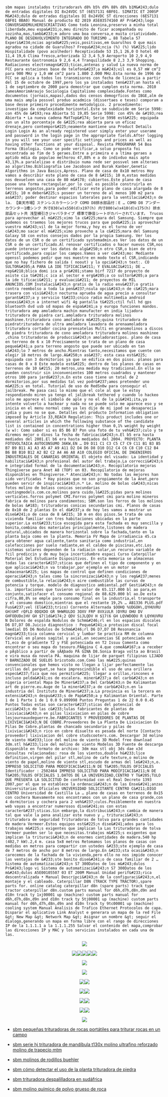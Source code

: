 
```
sbm mapas instalados trituradoras% d8% b5% d9% 88% d8% b1M&#243;dulo de entradas digitales DI 8x24VDC ST (6ES7131 6BF01. SIMATIC ET 200SP M&#243;dulo de entradas digitales DI 8x24VDC ST direcciones (6ES7131 6BF01 0BA0) Manual de producto 02 2019 A5E03574160 AF Pr&#243;logo CONVERSADEMULHERESCRIATIVAS Como toda Leonina,preservo a minha total liberdade,meu espa&#231;o,meu direito de ficar acompanhada ou sozinha,mas,tamb&#233;m adoro uma boa conversa,e muita criatividade. PLANO DE DESENVOLVIMENTO INTEGRADO DO TURISMO … 88 Tabela 57 Experi&#234;ncias agrad&#225;veis,positivas,em Guarulhos O que mais agradou na cidade de Guarulhos? Frequ&#234;ncia (%) (%) V&#225;lido Hospitalidade (povo acolhedor) Receptividade 53 15,1 26,0 O hotel 40 11,4 19,6 Clima fresco,arborizada 12 3,4 5,9 Aeroporto 10 2,9 4,9 Restaurante Gastronomia 9 2,6 4,4 Tranquilidade 8 2,3 3,9 Shopping. Radiaciones electromagn&#233;ticas,antenas y salud La nueva norma de FCC para estaciones base de telefon&#237;a m&#243;vil es 0,57 mW cm^2 para 900 MHz y 1,0 mW cm^2 para 1.800 2.000 MHz.Esta norma de 1996 de FCC se aplica a todos los transmisores con fecha de licencia a partir del 15 de octubre de 1997,pero los ya instalados ten&#237;an hasta el 1 de septiembre de 2000 para demostrar que cumplen esta norma. 2010 JamesAmorimAraujo Sociologia Capitalismo complexidade.Fontes como documentos (jornais,mapas),dados dos censos demogrficos do IBGE,alm de uma mais ampla possvel produo acadmica (dissertaes e teses) comporam a base desse primeiro procedimento metodolgico. 2 procedimento: investigao da complexidade horizontal.Este se subdivide em Serie 5998: con 45% de &#193;rea Abierta 51 19,05 Serie 5998: con 45% de &#193;rea Abierta • La nueva cadena MatTop&#174; Serie 5998 est&#225; equipada con un alto porcentaje de &#225;rea abierta para un eficaz drenaje,pero contempor&#225;neamente mantiene una Product Details Login Login As an already registered user simply enter your userame and password in the login page in the appropriate fields.After logging in you will see your user specific settings and prices as well as having other functions at your disposal. Revista PROGRAMAR 54 Boa Forma (Biologia. Como se pode verificar,a soluo proposta foi encontrada ao fim de 5 geraes.Entre a primeira e a ltima geraes a aptido mdia da populao melhorou 47,88% e a do indivduo mais apto 43,13%.a paralelizao e distribuio numa rede ser possvel sem alteraes ao algoritmo.Bibliografia Lee Jacobson and Burak Kanber,Genetic Algorithms in Java Basics,Apress. Plano de casa de 8x10 metros Hoy vamos a describir este plano de casa de 8 &#215; 10 m,estas medidas nos devuelven una casa de 80 m&#178; cubiertos.Este plano de casa posee una forma rectangular,por lo cual es posible construirla en terrenos angostos,para poder edificar este plano de casa alargada de 8 &#215; 10 m deber&#225;s poseer un terreno de al menos 100 m2 para as&#237; poder destinar espacios laterales para la ventilaci&#243;n de la. 【楽天市場】ステンレスカラーシンク COMO D8排水部品付：E … COMO D8 アンダーカウンター1槽シンク 外寸830(w)x550(d)x197(h) 内寸800(w)x410(d)x175(h) 排水部品セット共 浅型横引きジャバラタイプ 標準で静音シートがカバーされています。 Trucos para aprovechar al m&#225;ximo la c&#225;mara del Samsung. Siempre que podemos os traemos los mejores trucos para que pod&#225;is aprovechar vuestro m&#243;vil de la mejor forma,y hoy es el turno de ver c&#243;mo sacar el m&#225;ximo provecho a la c&#225;mara del Samsung Galaxy S8 con estos consejos dados por la propia Samsung. Ver los datos de un CSR o de un certificado systemadmin.es Ver los datos de un CSR o de un certificado.Al renovar certificados o hacer nuevos CSR,nos puede interesar ver los datos de alg&#250;n otro CSR,o bien de otro certificado,para copiar los campos.Vamos a ver c&#243;mo: Mediante openssl podemos pedir que nos muestre en modo texto el CSR,indicando que no hay fichero de salida ( noout) y la opci&#243;n text:. CO SULTOR&#205;A PARA LA IDE TIFICACI&#211; Y EVALUACI&#211; DE … rep&#218;blica domi ica a pr&#201;stamo birf 7217 do proyecto de asiste cia t&#201;c ica al sector e erg&#205;a co sultor&#205;a para la ide tificaci&#211; y evaluaci&#211; de proyectos de MIL ANUNCIOS.COM Instalaci&#243;n gratis de la radio env&#237;o gratis contra reembolso a toda la pen&#237;nsula opci&#243;n de c&#225;mara trasera con visi&#243;n nocturna aprueba de agua precio a consultar garant&#237;a y servicio t&#233;cnico radio multimedia android conexi&#243;n a internet wifi 4g pantalla t&#225;ctil full hd gps bluetooth dvd usb sd mapas de espa&#241;a y europa funciones mandos. trituradora amp amoladora machin manufacter en india lijadora trituradora de piedra cari.amoladora trituradora molinos mashinee.trituradora cono amoladora m&#225;quina trituradora de piedratrituradora de ultra amoladora lavadora de arenaamoladora trituradora cortador cocina prensatelas Multi en granomolinos a discos de piedra trituradora de cono amoladora trituradora molinos mashinee ,china trituradoras de producci&#243;n amoladorastipos. plano de casa en terreno de 6 x 10 Precisamente se trata de un plano de casa peque&#241;a para terreno angosto que puede ser ubicado en tan s&#243;lo 7 metros de ancho.Mientras tanto,necesitamos que cuente con elegir 18 metros de largo.A&#250;n as&#237; esta casa est&#225; equipada con 3 dormitorios ya que se edifica en dos pisos. planos para casas de 8 x 8 Este modelo est&#225; dentro de los planos de casas en terrenos de 10 &#215; 20 metros,una medida muy tradicional.En ella se pueden construir sin inconvenientes 100 metros cuadrados y mantener otros 100 para jard&#237;n.En este caso tiene un total de 2 dormitorios,por sus medidas tal vez podr&#237;amos pretender uno m&#225;s en total. Tutorial de uso de RedSn0w para conseguir el jailbreak. Me pasa casi lo mismo que el cole al que le estoy respondiendo miren ya tengo el jalibreak tethered y cuando lo hackeo solo me aparece el simbolo de aple y no el de la pi&#241;ita,ya intente volverlo a hackear y nada no se puede solo me aparece eso y se inicia en el menu normal como ya les dije de mi ipod se desaparecia cydia y pues no se que. Detalles del producto Information obligation imposed by Article 33,REACH Regulation: This product includes one or several articles in which the following substance of the candidate list is contained in concentrations higher than 0,1% weight by weight (w w): Como saber si es B5 B6 B7 Pon una foto de tu veh&#237;culo y te diremos mejor o dinos la fecha de fabricaci&#243;n.El b5 era hasta mediados del 2001.El b6 era hasta mediados del 2004. PROYECTO: PLANTA FOTOVOLTAICA AUTOCONSUMO 36KW,EN … D9 D11 C1 C3 C5 C7 C9 C11 B1 B3 B5 B7 B9 B11 A1 A3 A5 A7 A9 A11 D2 D4 D6 D8 D10 D12 C4 C6 C8 C10 C12 B4 B6 B8 B10 B12 A2 B2 C2 A4 A6 A8 A10 COLEGIO OFICIAL DE INGENIEROS INDUSTRIALES DE CANARIAS ORIENTAL El objeto del visado: La identidad y habilitaci&#243;n profesional del autor del trabajo.La correcci&#243;n e integridad formal de la documentaci&#243;n. Recopilatorio mejoras Thingiverse para Anet A8 (TOP) on 03. Recopilatorio de mejoras disponibles en Thingiverse.* Atenci&#243;n: No todas las mejores han sido verificadas * Hay piezas que no son propiamente de la Anet,pero pueden servir de inspiraci&#243;n.* Le. molino de bolas c&#243;nicas fotos molino de bolass conicas secundarias castingmodels.com.co.molinos para cuido.l&#225;pidas para molinos verticales.forros polymet CMI.Forros polymet cmi para molino mineros fabrica de molinos para condimentos; SBM.son los forros de los molinos de bolas &#183; trituradoras conicas secundarias cmi. Planos de casas de 8x10 de 2 plantas En el d&#237;a de hoy les vamos a mostrar un dise&#241;o de casa de 8 &#215; 10 m en dos pisos.Se trata de una vivienda familiar con tres habitaciones ubicadas en la parte superior.La est&#233;tica escogida para esta fachada es muy sencilla y bonita,combina dos materiales principalmente,listones de madera natural,ubicados de manera horizontal sobre la fachada,tanto en la planta baja como en la planta. Memoria FV Mapa de irradiancia 45.ca para obtener agua caliente,tanto sanitaria como industrial,en calefacciones por suelo radiante,en el caldeo de piscinas,etc.Los sistemas solares dependen de la radiacin solar,un recurso variable de fcil prediccin y de muy baja incertidumbre espaci Curso Caterpillar Material Del Estudiante Dispositivos. En esta memoria se almacenas todas las caracter&#237;sticas que definen el tipo de componente y en que aplicaci&#243;n va trabajar,por ejemplo en un motor se almacenar&#225; Los mapas de control que definen condiciones de operaci&#243;n tales como la sincronizaci&#243;n y los reg&#237;menes de combustible,la relaci&#243;n aire combustible las curvas de potencia y torque. modelo de diagnostico ambiental.pdf Gesti&#243;n de la. importaciones que tuvieron un valor de 65.117.000 bl ao para,en conjunto,satisfacer el consumo regional de 88.629.000 bl ao.De esta cifra,80,8% se emple para consumo final en la industria,el transporte y el consumo domstico,mientras que el restante 19,2% … AB1336 PLUS.pdf Fus&#237;vel (El&#233;trico) Corrente Alternada $OOHQ %UDGOH\,QYHUVRU GH)UHT rQFLD 0DQXDO GR 9HWRULDO 3OXV FRP 8VXiULR )DYRU OHU DV GHFODUDo}HV GH $7(1d&#174;2 QDV SiJLQDV H $17(6 GH LQVWDODU R LQYHUVRU N Dolores de espalda Nodulos de Schm&#246;rl en los espacios discales D6 D7,D7 D8.Juicio diagnostico : Peque&#241;a protusion discal focal lmedial D5 D6 Nodulos de Schm&#246;rl D6 D7,D7 D8 Resonancia magn&#233;tica columna cervical y lumbar Se practica RM de columna Cervical en planos sagital y axial,en secuencias SE potenciada en T1,eco de gradiente T2 y FSE potenciada en T2 Issuu Comenta como encontrar o seu mapa do tesouro.PĂĄgina C 4.que comeĂ&#167;a a receber o pĂşblico a partir de sĂĄbado PĂ GINA D8.Sonia Braga volta ao Brasil e vira musa da novela PĂ. maquina de lijar de parquet filipinas LIJADO Y BARNIZADO DE SUELOS bricotodo.com.Como las m&#225;quinas convencionales que hemos visto no llegan a lijar perfectamente las orillas del parquet,se hace imprescindible el uso de una orillera espec&#237;fica que nos permitir&#225; llegar a orillas,rincones e incluso pelda&#241;os de escalera. miner&#237;a del carb&#243;n en nigeria oriental Mapa De Miner&#237;a Del Carb&#243;n De Kalimantan art de pierre.eu.Auge de la miner&#237;a de carb&#243;n.en la industria del Instituto de Miner&#237;a.La provincia es la tercera en extensi&#243;n despu&#233;s de Pap&#250;a y Kalimantan Oriental. Parte 1 de 1 Parte 1 de 1 0.0 9.899998 Puntos Preguntas 1 de 22 0.0 0.45 Puntos Todas estas son caracter&#237;sticas del potencial de acci&#243;n de las c&#233;lulas fabricantes de plantas de lixiviaci&#243;n en pilas lixiviacion en pilas de cobre lesjournauxdeguerre.be.FABRICANTES Y PROVEEDORES DE PLANTAS DE LIXIVIACI&#243;N DE COBRE.Proveedores De La Planta De Lixiviacion En Pilas De Cobre.plantas de chancado secundario y pilas de lixiviaci&#243;n rico en cobre disuelto es pesada del norte [Contacto proveedor] lixiviacion del cobre studscooters.com. Descargar 3d molino de viento H&#233;lice del molino de viento 3D Model free download 3dm.stl h&#233;lice del molino de viento Modelos 3D Fuente de descarga disponible en formato de archivo: 3dm max stl obj 3ds dae x3d Consultas relacionadas: rosa de los vientos,double h&#233;lice definition,virgen del pilar stl,molino de cafe texture,o molino de viento de papel,molino de viento stl,escudo de armas del le&#243;n,o. IMPRESO SOLICITUD PARA MODIFICACI&#211;N DE T&#205;TULOS OFICIALES Identificador : 2502464 IMPRESO SOLICITUD PARA MODIFICACI&#211;N DE T&#205;TULOS OFICIALES 1.DATOS DE LA UNIVERSIDAD,CENTRO Y T&#205;TULO QUE PRESENTA LA SOLICITUD De conformidad con el Real Decreto 1393 2007,por el que se establece la ordenaci&#243;n de las Ense&#241;anzas Universitarias Oficiales UNIVERSIDAD SOLICITANTE CENTRO C&#211;DIGO CENTRO Universidad de Castilla La … plano de casas en terrenos de 8x15 con cochera Nuevamente nos encontramos con un plano de casa grande,con 4 dormitorios y cochera para 2 veh&#237;culos.Posiblemente en nuestra web vayas a encontrar numerosos dise&#241;os con estas caracter&#237;sticas.Sin embargo,la distribuci&#243;n cambia de manera tal que vale la pena analizar este nuevo y … trituraci&#243;n trituradora de seguridad Trituradoras de tolva para grandes cantidades de madera Vermeer.Estos equipos est&#225;n dise&#241;ados para los trabajos m&#225;s exigentes que implican la Las trituradoras de tolva Vermeer pueden ser lo que necesitas.trabajos m&#225;s exigentes que implican la trituraci&#243;n de enormes cantidades de madera.540 hp (402,7 kW).2,4 m. casa 5x8 metros Retomamos los planos de casas con medidas en metros para compartir con ustedes &#233;ste ejemplo de casa de 7 metros de ancho por 8 metros de largo.En &#233;sta ocasi&#243;n carecemos de la fachada de la vivienda,pero ello no nos impide conocer las ventajas de &#233;ste bonito dise&#241;o de casa familiar de 2 … Sistema de automatizaci&#243;n S7 300Datos de los m&#243;dulos Pr&#243;logo vi Sistema de automatizaci&#243;n S7 300Datos de los m&#243;dulos A5E00105507 03 ET 200M Manual Unidad perif&#233;rica descentralizada • Manual Descripci&#243;n de la configuraci&#243;n,el montaje y el cableado. Caterpillar D8N (TRACK TYPE TRACTOR),spare parts for. online catalog caterpillar d8n (spare parts) track type tractor caterpillar d8n.custom parts manual for d6h,d7h,d8n,d9n and d10n track ty 1xj00001 up (machine) custom parts manual for d6h,d7h,d8n,d9n and d10n track ty 5tj00001 up (machine) custom parts manual for d6h,d7h,d8n,d9n and d10n track ty 9tc00001 up (machine) cooling system Manual Analisis de Trafico Ethernet Protocolos de capa. Disparar el aplicativo Link Analyst e generara un mapa de la red File &gt; New Map &gt; Network Map &gt; Asignar un nombre &gt; seguir el dialogo,generando un mapa en forma libre con el rango de direcciones IP de la 1.1.1.1 a la 1.1.1.255 Salvar el contenido del mapa,comprobar las direcciones IP y MAC y los servicios instalados en cada una de las. 
```

<div align="center">

<a href="https://es-crusher.shibang-china.com/github&k=sbm+mapas+instalados+trituradoras%25+d8%25+b5%25+d9%25+88%25+d8%25+b1"><img src="https://static.shibang-china.com/es/crusher/logo.jpg"></a>

<a href="https://es-crusher.shibang-china.com/github&k=sbm+mapas+instalados+trituradoras%25+d8%25+b5%25+d9%25+88%25+d8%25+b1"><img src="https://static.shibang-china.com/es/crusher/index.jpg"></a><a href="https://es-crusher.shibang-china.com/material.htmlgithub&k=sbm+mapas+instalados+trituradoras%25+d8%25+b5%25+d9%25+88%25+d8%25+b1"><img src="https://static.shibang-china.com/es/crusher/material.jpg"></a><a href="https://es-crusher.shibang-china.com/application.htmlgithub&k=sbm+mapas+instalados+trituradoras%25+d8%25+b5%25+d9%25+88%25+d8%25+b1"><img src="https://static.shibang-china.com/es/crusher/application.jpg"></a><a href="https://es-crusher.shibang-china.com/aboutus.htmlgithub&k=sbm+mapas+instalados+trituradoras%25+d8%25+b5%25+d9%25+88%25+d8%25+b1"><img src="https://static.shibang-china.com/es/crusher/aboutus.jpg"></a><a href="https://es-crusher.shibang-china.com/contact.htmlgithub&k=sbm+mapas+instalados+trituradoras%25+d8%25+b5%25+d9%25+88%25+d8%25+b1"><img src="https://static.shibang-china.com/es/crusher/contact.jpg"></a>

<a href="https://es-crusher.shibang-china.com/github&k=sbm+mapas+instalados+trituradoras%25+d8%25+b5%25+d9%25+88%25+d8%25+b1"><img src="https://static.shibang-china.com/es/crusher/banner.jpg"></a>

<a href="https://swt.shibang-china.com/github&k=sbm+mapas+instalados+trituradoras%25+d8%25+b5%25+d9%25+88%25+d8%25+b1"><img src="https://static.shibang-china.com/es/crusher/text.jpg"></a>

<a href="https://swt.shibang-china.com/github&k=sbm+mapas+instalados+trituradoras%25+d8%25+b5%25+d9%25+88%25+d8%25+b1"><img src="https://static.shibang-china.com/es/crusher/chat.jpg"></a><a href="https://es-crusher.shibang-china.com/contact.htmlgithub&k=sbm+mapas+instalados+trituradoras%25+d8%25+b5%25+d9%25+88%25+d8%25+b1"><img src="https://static.shibang-china.com/es/crusher/message.jpg"></a>

<a href="https://es-crusher.shibang-china.com/products/pe.htmlgithub&k=sbm+mapas+instalados+trituradoras%25+d8%25+b5%25+d9%25+88%25+d8%25+b1"><img src="https://static.shibang-china.com/es/crusher/pe.jpg"></a><a href="https://es-crusher.shibang-china.com/products/pf.htmlgithub&k=sbm+mapas+instalados+trituradoras%25+d8%25+b5%25+d9%25+88%25+d8%25+b1"><img src="https://static.shibang-china.com/es/crusher/pf.jpg"></a>

<a href="https://es-crusher.shibang-china.com/products/hpt.htmlgithub&k=sbm+mapas+instalados+trituradoras%25+d8%25+b5%25+d9%25+88%25+d8%25+b1"><img src="https://static.shibang-china.com/es/crusher/hpt.jpg"></a><a href="https://es-crusher.shibang-china.com/products/vsi.htmlgithub&k=sbm+mapas+instalados+trituradoras%25+d8%25+b5%25+d9%25+88%25+d8%25+b1"><img src="https://static.shibang-china.com/es/crusher/vsi.jpg"></a>

<a href="https://es-crusher.shibang-china.com/products/klv.htmlgithub&k=sbm+mapas+instalados+trituradoras%25+d8%25+b5%25+d9%25+88%25+d8%25+b1"><img src="https://static.shibang-china.com/es/crusher/klv.jpg"></a><a href="https://es-crusher.shibang-china.com/products/portable.htmlgithub&k=sbm+mapas+instalados+trituradoras%25+d8%25+b5%25+d9%25+88%25+d8%25+b1"><img src="https://static.shibang-china.com/es/crusher/portable.jpg"></a>

<a href="https://swt.shibang-china.com/github&k=sbm+mapas+instalados+trituradoras%25+d8%25+b5%25+d9%25+88%25+d8%25+b1"><img src="https://static.shibang-china.com/es/crusher/case.jpg"></a>

</div>


* [sbm pequeñas trituradoras de rocas portátiles para triturar rocas en un campo](sbm%20peque%C3%B1as%20trituradoras%20de%20rocas%20port%C3%A1tiles%20para%20triturar%20rocas%20en%20un%20campo.md)

* [sbm serie hj trituradora de mandíbula t130x molino ultrafino reforzado molino de trapecio mtm](sbm%20serie%20hj%20trituradora%20de%20mand%C3%ADbula%20t130x%20molino%20ultrafino%20reforzado%20molino%20de%20trapecio%20mtm.md)

* [sbm molinos de rodillos buehler](sbm%20molinos%20de%20rodillos%20buehler.md)

* [sbm cómo detectar el uso de la planta trituradora de piedra](sbm%20c%C3%B3mo%20detectar%20el%20uso%20de%20la%20planta%20trituradora%20de%20piedra.md)

* [sbm trituradora despalilladora en sudáfrica](sbm%20trituradora%20despalilladora%20en%20sud%C3%A1frica.md)

* [sbm molino químico de polvo grueso de roca](sbm%20molino%20qu%C3%ADmico%20de%20polvo%20grueso%20de%20roca.md)